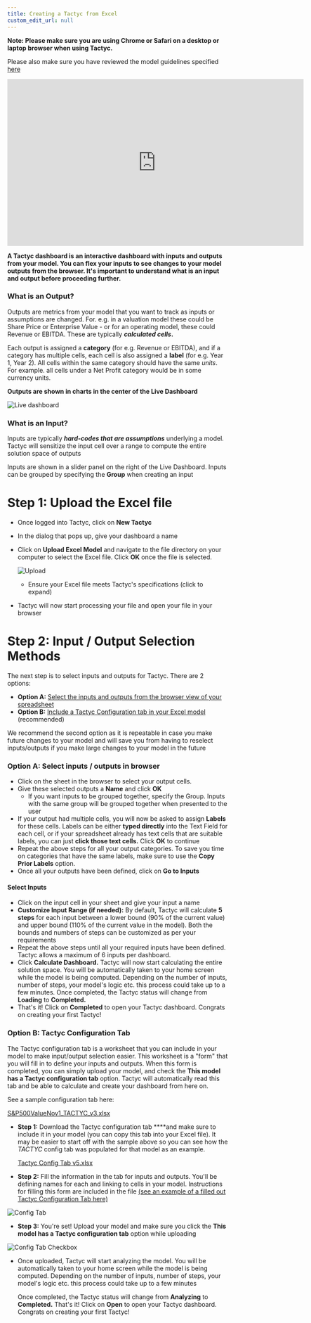 ```yaml
---
title: Creating a Tactyc from Excel
custom_edit_url: null
---
```


**Note: Please make sure you are using Chrome or Safari on a desktop or laptop browser when using Tactyc.** 

Please also make sure you have reviewed the model guidelines specified [here](suitable-models)


<iframe width="675" height="380" src="https://tactyc-assets.s3-us-west-1.amazonaws.com/createVideo.mp4" frameborder="0" allow="accelerometer; encrypted-media; gyroscope; picture-in-picture" allowfullscreen></iframe>


**A Tactyc dashboard is an interactive dashboard with inputs and outputs from your model. You can flex your inputs to see changes to your model outputs from the browser. It's important to understand what is an input and output before proceeding further.**

### What is an Output?

Outputs are metrics from your model that you want to track as inputs or assumptions are changed. For. e.g. in a valuation model these could be Share Price or Enterprise Value - or for an operating model, these could Revenue or EBITDA. These are typically ***calculated cells*.**

Each output is assigned a **category** (for e.g. Revenue or EBITDA), and if a category has multiple cells, each cell is also assigned a **label** (for e.g. Year 1, Year 2). All cells within the same category should have the same *units*. For example. all cells under a Net Profit category would be in some currency units.

**Outputs are shown in  charts in the center of the Live Dashboard**

![Live dashboard](https://du0bb4gb9kg21.cloudfront.net/documentation/tactyc-from-excel/outputs.png)

### What is an Input?

Inputs are typically ***hard-codes that are assumptions*** underlying a model. Tactyc will sensitize the input cell over a range to compute the entire solution space of outputs

Inputs are shown in a slider panel on the right of the Live Dashboard. Inputs can be grouped by specifying the **Group** when creating an input 

# Step 1:  **Upload the Excel file**

- Once logged into Tactyc, click on **New Tactyc**
- In the dialog that pops up, give your dashboard a name
- Click on **Upload Excel Model** and navigate to the file directory on your computer to select the Excel file.  Click **OK** once the file is selected.

    ![Upload](https://du0bb4gb9kg21.cloudfront.net/documentation/tactyc-from-excel/upload.png)

    - Ensure your Excel file meets Tactyc's specifications (click to expand)
- Tactyc will now start processing your file and open your file in your browser

# Step 2: Input / Output Selection Methods

The next step is to select inputs and outputs for Tactyc. There are 2 options: 

- **Option A:** [Select the inputs and outputs from the browser view of your spreadsheet](tactyc-from-excel#option-a-select-inputs--outputs-in-browser)
- **Option B:** [Include a Tactyc Configuration tab in your Excel model](tactyc-from-excel#option-b--tactyc-configuration-tab)  (recommended)

We recommend the second option as it is repeatable in case you make future changes to your model and will save you from having to reselect inputs/outputs if you make large changes to your model in the future

### Option A: Select inputs / outputs in browser

- Click on the sheet in the browser to select your output cells.
- Give these selected outputs a **Name** and click **OK**
    - If you want inputs to be grouped together, specify the Group. Inputs with the same group will be grouped together when presented to the user
- If your output had multiple cells, you will now be asked to assign **Labels** for these cells. Labels can be either **typed directly** into the Text Field for each cell, or if your spreadsheet already has text cells that are suitable labels, you can just **click those text cells.** Click **OK** to continue
- Repeat the above steps for all your output categories. To save you time on categories that have the same labels, make sure to use the **Copy Prior Labels** option.
- Once all your outputs have been defined, click on **Go to Inputs**

#### **Select Inputs**

- Click on the input cell in your sheet and give your input a name
- **Customize Input Range (if needed):** By default, Tactyc will calculate **5 steps** for each input between a lower bound (90% of the current value) and upper bound (110% of the current value in the model). Both the bounds and numbers of steps can be customized as per your requirements
- Repeat the above steps until all your required inputs have been defined. Tactyc allows a maximum of 6 inputs per dashboard.
- Click **Calculate Dashboard.** Tactyc will now start calculating the entire solution space. You will be automatically taken to your home screen while the model is being computed. Depending on the number of inputs, number of steps, your model's logic etc. this process could take up to a few minutes. Once completed, the Tactyc status will change from **Loading** to **Completed.**
- That's it! Click on **Completed** to open your Tactyc dashboard. Congrats on creating your first Tactyc!

### Option B:  Tactyc Configuration Tab

The Tactyc configuration tab is a worksheet that you can include in your model to make input/output selection easier. This worksheet is a "form" that you will fill in to define your inputs and outputs. When this form is completed, you can simply upload your model, and check the **This model has a Tactyc configuration tab** option. Tactyc will automatically read this tab and be able to calculate and create your dashboard from here on.

See a sample configuration tab here: 

[S&P500ValueNov1_TACTYC_v3.xlsx](https://du0bb4gb9kg21.cloudfront.net/documentation/tactyc-from-excel/S%26P500ValueNov1_TACTYC_v3.xlsx)

- **Step 1:** Download the Tactyc configuration tab ****and make sure to include it in your model (you can copy this tab into your Excel file). It may be easier to start off with the sample above so you can see how the *TACTYC* config tab was populated for that model as an example.

    [Tactyc Config Tab v5.xlsx](https://du0bb4gb9kg21.cloudfront.net/documentation/tactyc-from-excel/Tactyc+Config+Tab+v5.xlsx)

- **Step 2:**  Fill the information in the tab for inputs and outputs. You'll be defining names for each and linking to cells in your model. Instructions for filling this form are included in the file [(see an example of a filled out Tactyc Configuration Tab here)](https://tactyc-assets.s3-us-west-1.amazonaws.com/AppleAug20_config.xlsx)

![Config Tab](https://du0bb4gb9kg21.cloudfront.net/documentation/tactyc-from-excel/config-tab.png)

- **Step 3:**  You're set! Upload your model and make sure you click the **This model has a Tactyc configuration tab** option while uploading

![Config Tab Checkbox](https://du0bb4gb9kg21.cloudfront.net/documentation/tactyc-from-excel/config-tab-checkbox.png)

- Once uploaded, Tactyc will start analyzing the model. You will be automatically taken to your home screen while the model is being computed. Depending on the number of inputs, number of steps, your model's logic etc. this process could take up to a few minutes

    Once completed, the Tactyc status will change from **Analyzing** to **Completed.** That's it! Click on **Open** to open your Tactyc dashboard. Congrats on creating your first Tactyc!